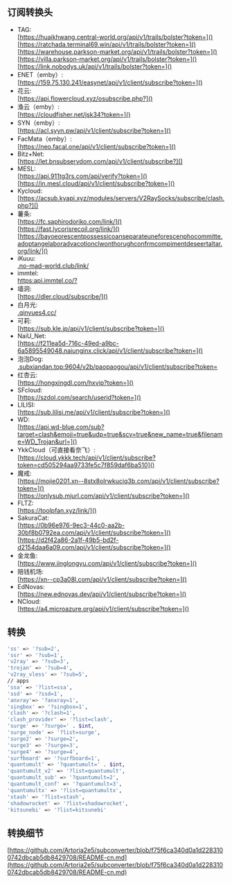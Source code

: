 ## 订阅转换头

- TAG:<br>
[https://huaikhwang.central-world.org/api/v1/trails/bolster?token=]()<br>
[https://ratchada.terminal69.win/api/v1/trails/bolster?token=]()<br>
[https://warehouse.parkson-market.org/api/v1/trails/bolster?token=]()<br>
[https://villa.parkson-market.org/api/v1/trails/bolster?token=]()<br>
[https://link.nobodys.uk/api/v1/trails/bolster?token=]()<br>
- ENET（emby）:<br>
[https://159.75.130.241/easynet/api/v1/client/subscribe?token=]()<br>
- 花云:<br>
[https://api.flowercloud.xyz/osubscribe.php?]()<br>
- 渔云（emby）:<br>
[https://cloudfisher.net/jsk34?token=]()<br>
- SYN（emby）:<br>
[https://acl.syyn.pw/api/v1/client/subscribe?token=]()<bdr>
- FacMata（emby）:<br>
[https://neo.facal.one/api/v1/client/subscribe?token=]()<br>
- Bitz+Net:<br>
[https://let.bnsubservdom.com/api/v1/client/subscribe?]()<br>
- MESL:<br>
[https://api.911tg3rs.com/api/verify?token=]()<br>
[https://in.mesl.cloud/api/v1/client/subscribe?token=]()<br>
- Kycloud:<br>
[https://acsub.kyapi.xyz/modules/servers/V2RaySocks/subscribe/clash.php?]()<br>
- 薯条:<br>
[https://fc.saphirodoriko.com/link/]()<br>
[https://fast.lycorisrecoil.org/link/]()<br>
[https://bayoeorescentpossessicoanseparateuneforescenphocommitte.adoptangelaboradvacotionclwonthorughconfrmcompimentdeseertaltar.org/link/]()<br>
- iKuuu:<br>
[.no-mad-world.club/link/]()<br>
- immtel:<br>
[https:api.immtel.co/?]()<br>
- 墙洞:<br>
[https://dler.cloud/subscribe/]()<br>
- 白月光:<br>
[.qinyues4.cc/]()<br>
- 可莉:<br>
[https://sub.kle.jp/api/v1/client/subscribe?token=]()<br>
- NaiU_Net:<br>
[https://f211ea5d-716c-49ed-a9bc-6a5895549048.naiunginx.click/api/v1/client/subscribe?token=]()<br>
- 泡泡Dog:<br>
[.subxiandan.top:9604/v2b/paopaogou/api/v1/client/subscribe?token=]()<br>
- 红杏云:<br>
[https://hongxingdl.com/hxvip?token=]()<br>
- SFcloud:<br>
[https://szdol.com/search/userid?token=]()<br>
- LILISI:<br>
[https://sub.lilisi.me/api/v1/client/subscribe?token=]()<br>
- WD:<br>
[https://api.wd-blue.com/sub?target=clash&emoji=true&udp=true&scv=true&new_name=true&filename=WD_Trojan&url=]()<br>
- YkkCloud（可直接看奈飞）:<br>
[https://cloud.ykkk.tech/api/v1/client/subscribe?token=cd505294aa9733fe5c7f859daf6ba510]()<br>
- 魔戒:<br>
[https://mojie0201.xn--8stx8olrwkucjq3b.com/api/v1/client/subscribe?token=]()<br>
[https://onlysub.mjurl.com/api/v1/client/subscribe?token=]()<br>
- FLTZ:<br>
[https://toolpfan.xyz/link/]()<br>
- SakuraCat:<br>
[https://0b96e976-9ec3-44c0-aa2b-30bf8b0792ea.com/api/v1/client/subscribe?token=]()<br>
[https://d2f42a86-2a1f-49b5-bd2f-d2154daa6a09.com/api/v1/client/subscribe?token=]()<br>
- 金龙鱼:<br>
[https://www.jinglongyu.com/api/v1/client/subscribe?token=]()<br>
- 赔钱机场:<br>
[https://xn--cp3a08l.com/api/v1/client/subscribe?token=]()<br>
- EdNovas:<br>
[https://new.ednovas.dev/api/v1/client/subscribe?token=]()<br>
- NCloud:<br>
[https://a4.microazure.org/api/v1/client/subscribe?token=]()<br>


## 转换
```bash
'ss' => '?sub=2',
'ssr' => '?sub=1',
'v2ray' => '?sub=3',
'trojan' => '?sub=4',
'v2ray_vless' => '?sub=5',
// apps
'ssa' => '?list=ssa',
'ssd' => '?ssd=1',
'anxray'=> '?anxray=1',
'singbox' => '?singbox=1',
'clash' => '?clash=1',
'clash_provider' => '?list=clash',
'surge' => '?surge=' . $int,
'surge_node' => '?list=surge',
'surge2' => '?surge=2',
'surge3' => '?surge=3',
'surge4' => '?surge=4',
'surfboard' => '?surfboard=1',
'quantumult' => '?quantumult=' . $int,
'quantumult_v2' => '?list=quantumult',
'quantumult_sub' => '?quantumult=2',
'quantumult_conf' => '?quantumult=3',
'quantumultx' => '?list=quantumultx',
'stash' => '?list=stash',
'shadowrocket' => '?list=shadowrocket',
'kitsunebi' => '?list=kitsunebi'
```

## 转换细节
[https://github.com/Artoria2e5/subconverter/blob/f75f6ca340d0a1d2283100742dbcab5db8429708/README-cn.md](https://github.com/Artoria2e5/subconverter/blob/f75f6ca340d0a1d2283100742dbcab5db8429708/README-cn.md)
